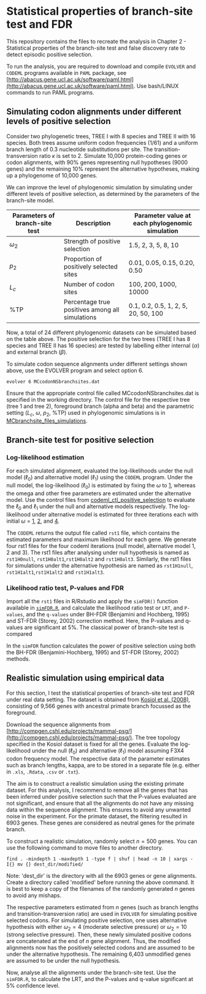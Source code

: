 # Statistical properties of branch-site test and FDR

This repository contains the files to recreate the analysis in Chapter 2 - Statistical properties of the branch-site test and false discovery rate to detect episodic positive selection.

To run the analysis, you are required to download and compile ```EVOLVER``` and ```CODEML``` programs available in ```PAML``` package, see [http://abacus.gene.ucl.ac.uk/software/paml.html](http://abacus.gene.ucl.ac.uk/software/paml.html). Use bash/LINUX commands to run PAML programs.

## Simulating codon alignments under different levels of positive selection
Consider two phylogenetic trees, TREE I with 8 species and TREE II with 16 species. Both trees assume uniform codon frequencies (1/61) and a uniform branch length of 0.3 nucleotide substitutions per site. The transition-transversion ratio $\kappa$ is set to 2. Simulate 10,000 protein-coding genes or codon alignments, with 90% genes representing null hypotheses (9000 genes) and the remaining 10% represent the alternative hypotheses, making up a phylogenome of 10,000 genes. 

We can improve the level of phylogenomic simulation by simulating under different levels of positive selection, as determined by the parameters of the branch-site model. 


|Parameters of branch-site test | Description | Parameter value at each phylogenomic simulation  |
|----------------------------------|-------------------------------------------------|----------------|
|        $\omega{_2}$           | Strength of positive selection | 1.5, 2, 3, 5, 8, 10 |
| $p_{2}$                        | Proportion of positively selected sites | 0.01, 0.05, 0.15, 0.20, 0.50 |
| $L_{c}$                     | Number of codon sites | 100, 200, 1000, 10000 |
| %TP                          | Percentage true positives among all simulations | 0.1, 0.2, 0.5, 1, 2, 5, 20, 50, 100 |


Now, a total of 24 different phylogenomic datasets can be simulated based on the table above.  The positive selection for the two trees (TREE I has 8 species and TREE II has 16 species) are tested by labelling either internal ($\alpha$) and external branch ($\beta$).

To simulate codon sequence alignments under different settings shown above, use the EVOLVER program and select option 6. 

```
evolver 6 MCcodonNSbranchsites.dat
```
Ensure that the appropriate control file called MCcodonNSbranchsites.dat is specified in the working directory. The control file for the respective tree (tree 1 and tree 2), foreground branch (alpha and beta) and the parametric setting ($L_{c}$, $\omega$, $p_{2}$, %TP) used in phylogenomic simulations is in [MCbranchsite_files_simulations](https://github.com/Muthubioinfo/branch-site_FDR/tree/main/MCbranchsite_files_simulations). 

## Branch-site test for positive selection

### Log-likelihood estimation
For each simulated alignment, evaluated the log-likelihoods under the null model ($\ell_{0}$) and alternative model ($\ell_{1}$) using the ```CODEML``` program. Under the null model, the log-likelihood ($\ell_{0}$) is estimated by fixing the $\omega$ to [1](https://github.com/Muthubioinfo/branch-site_FDR/tree/main/codeml_ctl_positive_selection/null_model), whereas the omega and other free parameters are estimated under the alternative model. 
Use the control files from [codeml_ctl_positive_selection](https://github.com/Muthubioinfo/branch-site_FDR/tree/main/codeml_ctl_positive_selection) to evaluate the $\ell_{0}$ and $\ell_{1}$ under the null and alternative models respectively. The log-likelihood under alternative model is estimated for three iterations each with initial $\omega$ = [1](https://github.com/Muthubioinfo/branch-site_FDR/tree/main/codeml_ctl_positive_selection/alternate_iteration_1), [2](https://github.com/Muthubioinfo/branch-site_FDR/tree/main/codeml_ctl_positive_selection/alternate_iteration_2), and [4](https://github.com/Muthubioinfo/branch-site_FDR/tree/main/codeml_ctl_positive_selection/alternate_iteration_3). 

The ```CODEML``` returns the output file called ```rst1``` file, which contains the estimated parameters and maximum likelihood for each gene. We generate four rst1 files for the four codeml iterations (null model, alternative model 1, 2 and 3). The rst1 files after analysing under null hypothesis is named as ```rst1H0null```, ```rst1H0alt1```,```rst1H0alt2``` and ```rst1H0alt3```. Similarly, the rst1 files for simulations under the alternative hypothesis are named as ```rst1H1null```, ```rst1H1alt1```,```rst1H1alt2``` and ```rst1H1alt3```. 

### Likelihood ratio test, P-values and FDR
Import all the ```rst1``` files in R/Rstudio and apply the ```simFDR()``` function available in [```simFDR.R```](https://github.com/Muthubioinfo/branch-site_FDR/blob/main/function_FDR.R), and calculate the likelihood ratio test or ```LRT```, and ```P-values```, and the ```q-values``` under BH-FDR (Benjamini and Hochberg, 1995) and ST-FDR (Storey, 2002) correction method. Here, the P-values and q-values are significant at 5%. The classical power of branch-site test is compared 

In the ```simFDR``` function calculates the power of positive selection using both the BH-FDR (Benjamini-Hochberg, 1995) and ST-FDR (Storey, 2002) methods. 

## Realistic simulation using empirical data
For this section, I test the statistical properties of branch-site test and FDR under real data setting. The dataset is obtained from [Kosiol et al. (2008)](https://journals.plos.org/plosgenetics/article?id=10.1371/journal.pgen.1000144), consisting of 9,566 genes with ancestral primate branch focussed as the foreground. 


Download the sequence alignments from [http://compgen.cshl.edu/projects/mammal-psg/](http://compgen.cshl.edu/projects/mammal-psg/).
The tree topology specified in the Kosiol dataset is fixed for all the genes. Evaluate the log-likelihood under the null ($\ell_{0}$) and alternative ($\ell_{1}$) model assuming F3X4 codon frequency model. The respective data of the parameter estimates such as branch lengths, kappa, are to be stored in a separate file (e.g. either in ```.xls```, ```.Rdata```, ```.csv``` or ```.txt```). 

The aim is to construct a realistic simulation using the existing primate dataset. For this analysis, I recommend to remove all the genes that has been inferred under positive selection such that the P-values evaluated are not significant, and ensure that all the alignments do not have any missing data within the sequence alignment. This ensures to avoid any unwanted noise in the experiment. For the primate dataset, the filtering resulted in 6903 genes. These genes are considered as neutral genes for the primate branch.

To construct a realistic simulation, randomly select $n = 500$ genes. You can use the following command to move files to another directory.

```
find . -mindepth 1 -maxdepth 1 -type f | shuf | head -n 10 | xargs -I{} mv {} dest_dir/modified/
```

Note: 'dest_dir' is the directory with all the 6903 genes or gene alignments. Create a directory called 'modified' before running the above command. It is best to keep a copy of the filenames of the randomly generated $n$ genes to avoid any mishaps. 

The respective parameters estimated from $n$ genes (such as branch lengths and transition-transversion ratio) are used in ```EVOLVER``` for simulating positive selected codons. For simulating positive selection, one uses alternative hypothesis with either $\omega_2 = 4$ (moderate selective pressure) or $\omega_2 = 10$ (strong selective pressure). Then, these newly simulated positive codons are concatenated at the end of $n$ gene alignment. Thus, the modified alignments now has the positively selected codons and are assumed to be under the alternative hypothesis. The remaining 6,403 unmodified genes are assumed to be under the null hypothesis.

Now, analyse all the alignments under the branch-site test. Use the ```simFDR.R```, to calculate the LRT, and the P-values and q-value significant at 5% confidence level. 







